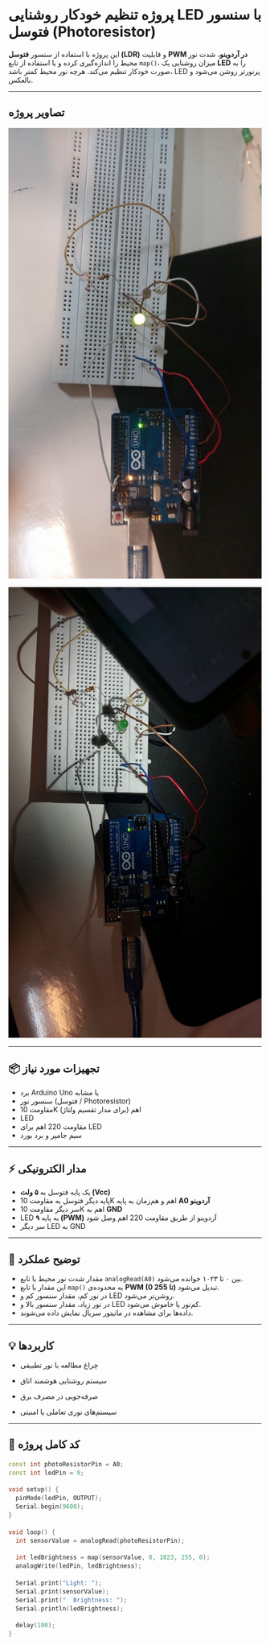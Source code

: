 # پروژه تنظیم خودکار روشنایی LED با سنسور فتوسل (Photoresistor)

این پروژه با استفاده از سنسور **فتوسل (LDR)** و قابلیت **PWM در آردوینو**، شدت نور محیط را اندازه‌گیری کرده و با استفاده از تابع `map()`، میزان روشنایی یک **LED** را به صورت خودکار تنظیم می‌کند. هرچه نور محیط کمتر باشد، LED پرنورتر روشن می‌شود و بالعکس.

---

## تصاویر پروژه

![پروژه در حال اجرا](images/photocell2.jpg)

![پروژه در حال اجرا](images/photocell3.jpg)

---

## 📦 تجهیزات مورد نیاز

- برد Arduino Uno یا مشابه  
- سنسور نور (فتوسل / Photoresistor)  
- مقاومت 10K اهم (برای مدار تقسیم ولتاژ)  
- LED  
- مقاومت 220 اهم برای LED  
- سیم جامپر و برد بورد

---

## ⚡ مدار الکترونیکی

- یک پایه فتوسل به **۵ ولت (Vcc)**  
- پایه دیگر فتوسل به مقاومت 10K اهم و هم‌زمان به پایه **A0 آردوینو**  
- سر دیگر مقاومت 10K اهم به **GND**  
- LED به پایه **۹ (PWM)** آردوینو از طریق مقاومت 220 اهم وصل شود  
- سر دیگر LED به GND

---

## 🧠 توضیح عملکرد

- مقدار شدت نور محیط با تابع `analogRead(A0)` بین ۰ تا ۱۰۲۳ خوانده می‌شود.  
- این مقدار با تابع `map()` به محدوده‌ی **PWM (0 تا 255)** تبدیل می‌شود.  
- در نور کم، مقدار سنسور کم و LED روشن‌تر می‌شود.  
- در نور زیاد، مقدار سنسور بالا و LED کم‌نور یا خاموش می‌شود.  
- داده‌ها برای مشاهده در مانیتور سریال نمایش داده می‌شوند.

---

## 💡 کاربردها
- چراغ مطالعه با نور تطبیقی

- سیستم روشنایی هوشمند اتاق

- صرفه‌جویی در مصرف برق

- سیستم‌های نوری تعاملی یا امنیتی

---

## 🧾 کد کامل پروژه

```cpp
const int photoResistorPin = A0; 
const int ledPin = 9;            
 
void setup() { 
  pinMode(ledPin, OUTPUT); 
  Serial.begin(9600); 
} 
 
void loop() { 
  int sensorValue = analogRead(photoResistorPin);  
 
  int ledBrightness = map(sensorValue, 0, 1023, 255, 0); 
  analogWrite(ledPin, ledBrightness);  
 
  Serial.print("Light: "); 
  Serial.print(sensorValue); 
  Serial.print("  Brightness: "); 
  Serial.println(ledBrightness); 
 
  delay(100); 
}
